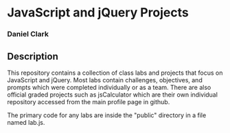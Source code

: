 # JavaScript and jQuery Projects
### Daniel Clark

## Description
This repository contains a collection of class labs and projects that focus on JavaScript and jQuery. Most labs contain challenges, objectives, and prompts which were completed individually or as a team. There are also official graded projects such as jsCalculator which are their own individual repository accessed from the main profile page in github.

The primary code for any labs are inside the "public" directory in a file named lab.js. 

